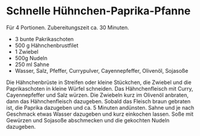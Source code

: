 Schnelle Hühnchen-Paprika-Pfanne
================================

Für 4 Portionen. Zubereitungszeit ca. 30 Minuten.

* 3 bunte Pakrikaschoten
* 500 g Hähnchenbrustfilet
* 1 Zwiebel
* 500g Nudeln
* 250 ml Sahne
* Wasser, Salz, Pfeffer, Currypulver, Cayennepfeffer, Olivenöl, Sojasoße

Die Hähnchenbrüste in Streifen oder kleine Stückchen, die Zwiebel und die Paprikaschoten in kleine Würfel schneiden. Das Hähnchenfleisch mit Curry, Cayennepfeffer und Salz würzen. Die Zwiebeln kurz im Olivenöl anbraten, dann das Hähnchenfleisch dazugeben. Sobald das Fleisch braun gebraten ist, die Paprika dazugeben und ca. 5 Minuten andünsten. Sahne und je nach Geschmack etwas Wasser dazugeben und kurz einkochen lassen. Soße mit Gewürzen und Sojasoße abschmecken und die gekochten Nudeln dazugeben.